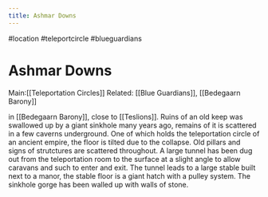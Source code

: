 ---title: Ashmar Downs---
#location #teleportcircle #blueguardians

# Ashmar Downs
Main:[[Teleportation Circles]]
Related: [[Blue Guardians]], [[Bedegaarn Barony]]

in [[Bedegaarn Barony]], close to [[Teslions]]. Ruins of an old keep was swallowed up by a giant sinkhole many years ago, remains of it is scattered in a few caverns underground. One of which holds the teleportation circle of an ancient empire, the floor is tilted due to the collapse. Old pillars and signs of strutctures are scattered throughout. A large tunnel has been dug out from the teleportation room to the surface at a slight angle to allow caravans and such to enter and exit. The tunnel leads to a large stable built next to a manor, the stable floor is a giant hatch with a pulley system. The sinkhole gorge has been walled up with walls of stone.

